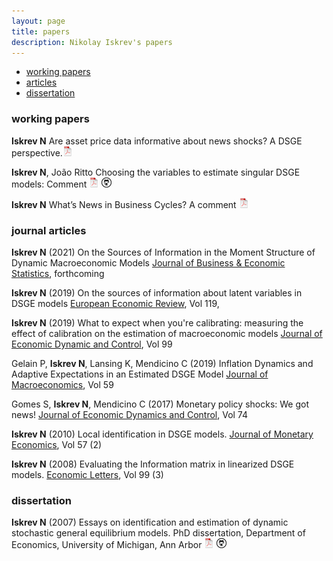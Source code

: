 ```yaml
---
layout: page
title: papers
description: Nikolay Iskrev's papers
---
```


<div class="navbar">
    <div class="navbar-inner">
        <ul class="nav">
            <li><a href="#techreports">working papers</a></li>        
            <li><a href="#articles">articles</a></li>
            <li><a href="#thesis">dissertation</a></li>
        </ul>
    </div>
</div>

### <a name="techreports"></a>working papers

**Iskrev N** Are asset price data informative about news shocks? A DSGE perspective.[![pdf](icons16/pdf-icon.png)](https://www.ecb.europa.eu/pub/pdf/scpwps/ecb.wp2161.en.pdf?ac50bbe68a8a315ec81869135857be20)

**Iskrev N**, João Ritto Choosing the variables to estimate singular DSGE models: Comment
[![pdf](icons16/pdf-icon.png)](https://github.com/niskrev/commentCFM/blob/master/CommentCFM.pdf)
[![GitHub](icons16/github-icon.png)](https://github.com/niskrev/commentCFM)

**Iskrev N** What’s News in Business Cycles? A comment
[![pdf](icons16/pdf-icon.png)](../assets/papers/SGU-Comment.pdf)



### <a name="articles"></a>journal articles

**Iskrev N** (2021) On the Sources of Information in the Moment Structure of Dynamic Macroeconomic Models [Journal of Business & Economic Statistics](10.1080/07350015.2020.1803079), forthcoming

**Iskrev N** (2019) On the sources of information about latent variables in DSGE models [European Economic Review](https://doi.org/10.1016/j.euroecorev.2019.07.012), Vol 119, 

**Iskrev N** (2019) What to expect when you're calibrating: measuring the effect of calibration on the estimation of macroeconomic models [Journal of Economic Dynamic and Control](https://www.sciencedirect.com/science/article/pii/S0165188918303907?dgcid=author#sec0010), Vol 99

Gelain P, **Iskrev N**, Lansing K, Mendicino C (2019) Inflation Dynamics and Adaptive Expectations in an Estimated DSGE Model [Journal of Macroeconomics](https://doi.org/10.1016/j.jmacro.2018.12.002), Vol 59

Gomes S, **Iskrev N**, Mendicino C (2017) Monetary policy shocks: We got news! [Journal of Economic Dynamics and Control](https://www.sciencedirect.com/science/article/pii/S0165188916301749), Vol 74

**Iskrev N** (2010) Local identification in DSGE models. [Journal of Monetary Economics](https://www.sciencedirect.com/science/article/abs/pii/S0304393209001883), Vol 57 (2)

**Iskrev N** (2008) Evaluating the Information matrix in linearized DSGE models. [Economic Letters](https://www.journals.elsevier.com/economics-letters), Vol 99 (3)


### <a name="thesis"></a>dissertation

**Iskrev N** (2007) Essays on identification and estimation of dynamic stochastic general equilibrium models.  PhD dissertation, Department of Economics,
University of Michigan, Ann Arbor
[![pdf](icons16/pdf-icon.png)](../assets/papers/Thesis.pdf)
[![GitHub](icons16/github-icon.png)](https://github.com/niskrev/Thesis)

